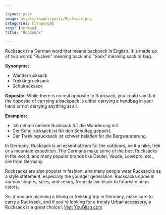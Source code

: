 ```yaml
---

layout: post
image: assets/images/posts/Rucksack.png
categories: [language]
tags: [german]
title: "Rucksack"

---
```


Rucksack is a German word that means backpack in English. It is made up of two words "Rücken" meaning back and "Sack" meaning sack or bag. 

**Synonyms:** 
- Wanderrucksack
- Trekkingrucksack
- Schulrucksack

**Opposite:** 
While there is no real opposite to Rucksack, you could say that the opposite of carrying a backpack is either carrying a handbag in your hand or not carrying anything at all. 

**Examples:**
- Ich nehme meinen Rucksack für die Wanderung mit.
- Der Schulrucksack ist für den Schultag gepackt.
- Der Trekkingrucksack ist schwer beladen für die Bergwanderung.

In Germany, Rucksack is an essential item for the outdoors, be it a hike, trek or a mountain expedition. The Germans make some of the best Rucksacks in the world, and many popular brands like Deuter, Vaude, Lowepro, etc., are from Germany. 

Rucksacks are also popular in fashion, and many people wear Rucksacks as a style statement, especially the younger generation. Rucksacks come in various shapes, sizes, and colors, from classic black to futuristic neon colors. 

So, if you are planning a hiking or trekking trip in Germany, make sure to carry a Rucksack, and if you're looking for a trendy Urban accessory, a Rucksack is a great choice.\ <a id="yg-widget-0" class="youglish-widget" data-query="Rucksack" data-lang="german" data-components="8412" data-auto-start="0" data-bkg-color="theme_light" data-title="How%20to%20pronounce%20Rucksack%20in%20German"  rel="nofollow" href="https://youglish.com">Visit YouGlish.com</a><script async src="https://youglish.com/public/emb/widget.js" charset="utf-8"></script>